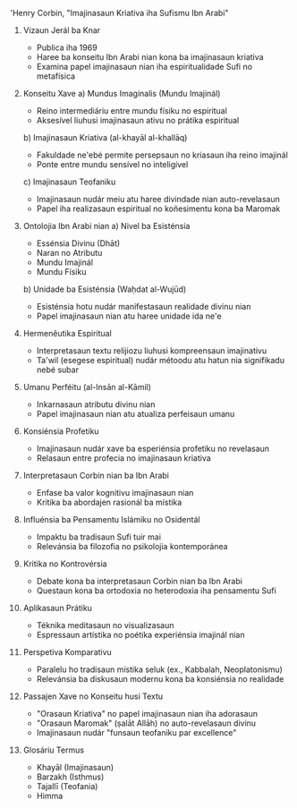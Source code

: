 'Henry Corbin, "Imajinasaun Kriativa iha Sufismu Ibn Arabi"

1. Vizaun Jerál ba Knar
   - Publica iha 1969
   - Haree ba konseitu Ibn Arabi nian kona ba imajinasaun kriativa
   - Examina papel imajinasaun nian iha espiritualidade Sufi no metafísica

2. Konseitu Xave
   a) Mundus Imaginalis (Mundu Imajinál)
      - Reino intermediáriu entre mundu físiku no espiritual
      - Aksesível liuhusi imajinasaun ativu no prátika espiritual
   
   b) Imajinasaun Kriativa (al-khayāl al-khallāq)
      - Fakuldade ne'ebé permite persepsaun no kriasaun iha reino imajinál
      - Ponte entre mundu sensível no inteligível

   c) Imajinasaun Teofaniku
      - Imajinasaun nudár meiu atu haree divindade nian auto-revelasaun
      - Papel iha realizasaun espiritual no koñesimentu kona ba Maromak

3. Ontolojia Ibn Arabi nian
   a) Nivel ba Esisténsia
      - Essénsia Divinu (Dhāt)
      - Naran no Atributu
      - Mundu Imajinál
      - Mundu Físiku

   b) Unidade ba Esisténsia (Waḥdat al-Wujūd)
      - Esisténsia hotu nudár manifestasaun realidade divinu nian
      - Papel imajinasaun nian atu haree unidade ida ne'e

4. Hermenêutika Espiritual
   - Interpretasaun textu relijiozu liuhusi kompreensaun imajinativu
   - Ta'wil (esegese espiritual) nudár métoodu atu hatun nia signifikadu nebé subar

5. Umanu Perféitu (al-Insān al-Kāmil)
   - Inkarnasaun atributu divinu nian
   - Papel imajinasaun nian atu atualiza perfeisaun umanu

6. Konsiénsia Profetiku
   - Imajinasaun nudár xave ba esperiénsia profetiku no revelasaun
   - Relasaun entre profecia no imajinasaun kriativa

7. Interpretasaun Corbin nian ba Ibn Arabi
   - Enfase ba valor kognitivu imajinasaun nian
   - Kritika ba abordajen rasionál ba místika

8. Influénsia ba Pensamentu Islámiku no Osidentál
   - Impaktu ba tradisaun Sufi tuir mai
   - Relevánsia ba filozofia no psikolojia kontemporánea

9. Kritika no Kontrovérsia
   - Debate kona ba interpretasaun Corbin nian ba Ibn Arabi
   - Questaun kona ba ortodoxia no heterodoxia iha pensamentu Sufi

10. Aplikasaun Prátiku
    - Téknika meditasaun no visualizasaun
    - Espressaun artístika no poétika experiénsia imajinál nian

11. Perspetiva Komparativu
    - Paralelu ho tradisaun místika seluk (ex., Kabbalah, Neoplatonismu)
    - Relevánsia ba diskusaun modernu kona ba konsiénsia no realidade

12. Passajen Xave no Konseitu husi Textu
    - "Orasaun Kriativa" no papel imajinasaun nian iha adorasaun
    - "Orasaun Maromak" (ṣalāt Allāh) no auto-revelasaun divinu
    - Imajinasaun nudár "funsaun teofaniku par excellence"

13. Glosáriu Termus
    - Khayāl (Imajinasaun)
    - Barzakh (Isthmus)
    - Tajallī (Teofania)
    - Himma